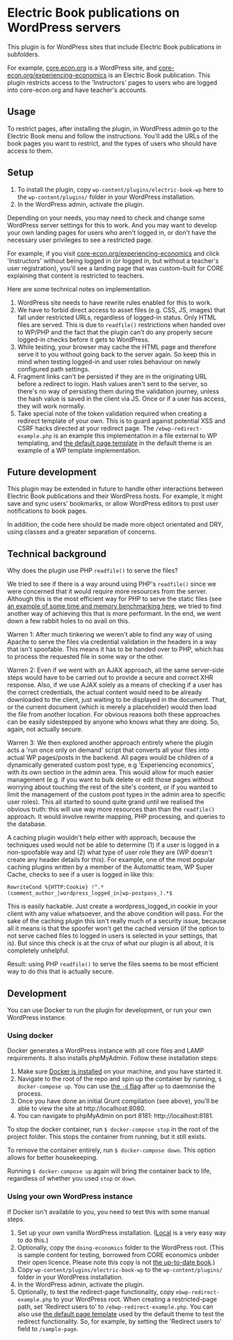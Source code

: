 # Electric Book publications on WordPress servers

This plugin is for WordPress sites that include Electric Book publications in subfolders.

For example, [core.econ.org](https://core.econ.org) is a WordPress site, and [core-econ.org/experiencing-economics](https://core-econ.org/experiencing-economics) is an Electric Book publication. This plugin restricts access to the 'Instructors' pages to users who are logged into core-econ.org and have teacher's accounts.


## Usage

To restrict pages, after installing the plugin, in WordPress admin go to the Electric Book menu and follow the instructions. You'll add the URLs of the book pages you want to restrict, and the types of users who should have access to them.


## Setup

1. To install the plugin, copy `wp-content/plugins/electric-book-wp` here to the `wp-content/plugins/` folder in your WordPress installation.
2. In the WordPress admin, activate the plugin.

Depending on your needs, you may need to check and change some WordPress server settings for this to work. And you may want to develop your own landing pages for users who aren't logged in, or don't have the necessary user privileges to see a restricted page.

For example, if you visit [core-econ.org/experiencing-economics](https://www.core-econ.org/experiencing-economics/) and click 'Instructors' without being logged in (or logged in, but without a teacher's user registration), you'll see a landing page that was custom-built for CORE explaining that content is restricted to teachers.

Here are some technical notes on implementation.

1. WordPress site needs to have rewrite rules enabled for this to work.
2. We have to forbid direct access to asset files (e.g. CSS, JS, images) that fall under restricted URLs, regardless of logged-in status. Only HTML files are served. This is due to `readfile()` restrictions when handed over to WP/PHP and the fact that the plugin can't do any properly secure logged-in checks before it gets to WordPress.
3. While testing, your browser may cache the HTML page and therefore serve it to you without going back to the server again. So keep this in mind when testing logged-in and user roles behaviour on newly configured path settings.
4. Fragment links can't be persisted if they are in the originating URL before a redirect to login. Hash values aren't sent to the server, so there's no way of persisting them during the validation journey, unless the hash value is saved in the client via JS. Once or if a user has access, they will work normally.
5. Take special note of the token validation required when creating a redirect template of your own. This is to guard against potential XSS and CSRF hacks directed at your redirect page. The `/ebwp-redirect-example.php` is an example this implementation in a file external to WP templating, and [the default page template](https://github.com/electricbookworks/electric-book-wp/blob/master/wp-content/themes/serve-restricted-html/page.php) in the default theme is an example of a WP template implementation.


## Future development

This plugin may be extended in future to handle other interactions between Electric Book publications and their WordPress hosts. For example, it might save and sync users' bookmarks, or allow WordPress editors to post user notifications to book pages.

In addition, the code here should be made more object orientated and DRY, using classes and a greater separation of concerns.


## Technical background

Why does the plugin use PHP `readfile()` to serve the files?

We tried to see if there is a way around using PHP's `readfile()` since we were concerned that it would require more resources from the server. Although this is the most efficient way for PHP to serve the static files (see [an example of some time and memory benchmarking here](https://www.raditha.com/wiki/Readfile_vs_include/), we tried to find another way of achieving this that is more performant. In the end, we went down a few rabbit holes to no avail on this.

Warren 1: After much tinkering we weren't able to find any way of using Apache to serve the files via credential validation in the headers in a way that isn't spoofable. This means it has to be handed over to PHP, which has to process the requested file in some way or the other.

Warren 2: Even if we went with an AJAX approach, all the same server-side steps would have to be carried out to provide a secure and correct XHR response. Also, if we use AJAX solely as a means of checking if a user has the correct credentials, the actual content would need to be already downloaded to the client, just waiting to be displayed in the document. That, or the current document (which is merely a placeholder) would then load the file from another location. For obvious reasons both these approaches can be easily sidestepped by anyone who knows what they are doing. So, again, not actually secure.

Warren 3: We then explored another approach entirely where the plugin acts a 'run once only on demand' script that converts all your files into actual WP pages/posts in the backend. All pages would be children of a dynamically generated custom post type, e.g 'Experiencing economics', with its own section in the admin area. This would allow for much easier management (e.g. if you want to bulk delete or edit those pages without worrying about touching the rest of the site's content, or if you wanted to limit the management of the custom post types in the admin area to specific user roles). This all started to sound quite grand until we realised the obvious truth: this will use way more resources than than the `readfile()` approach. It would involve rewrite mapping, PHP processing, and queries to the database.

A caching plugin wouldn't help either with approach, because the techniques used would not be able to determine (1) if a user is logged in a non-spoofable way and (2) what type of user role they are (WP doesn't create any header details for this). For example, one of the most popular caching plugins written by a member of the Automattic team, WP Super Cache, checks to see if a user is logged in like this:

```
RewriteCond %{HTTP:Cookie} !^.*(comment_author_|wordpress_logged_in|wp-postpass_).*$
```

This is easily hackable. Just create a wordpress_logged_in cookie in your client with any value whatsoever, and the above condition will pass. For the sake of the caching plugin this isn't really much of a security issue, because all it means is that the spoofer won't get the cached version (if the option to not serve cached files to logged in users is selected in your settings, that is). But since this check is at the crux of what our plugin is all about, it is completely unhelpful.

Result: using PHP `readfile()` to serve the files seems to be most efficient way to do this that is actually secure.


## Development

You can use Docker to run the plugin for development, or run your own WordPress instance.


### Using docker

Docker generates a WordPress instance with all core files and LAMP requirements. It also installs phpMyAdmin. Follow these installation steps:

1. Make sure [Docker is installed](https://www.docker.com) on your machine, and you have started it.
2. Navigate to the root of the repo and spin up the container by running, `$ docker-compose up`. You can use [the `-d` flag](https://docs.docker.com/engine/reference/run/#detached--d) after `up` to daemonise the process.
3. Once you have done an initial Grunt compilation (see above), you'll be able to view the site at http://localhost:8080.
4. You can navigate to phpMyAdmin on port 8181: http://localhost:8181.

To stop the docker container, run `$ docker-compose stop` in the root of the project folder. This stops the container from running, but it still exists.

To remove the container entirely, run `$ docker-compose down`. This option allows for better housekeeping.

Running `$ docker-compose up` again will bring the container back to life, regardless of whether you used `stop` or `down`.


### Using your own WordPress instance

If Docker isn't available to you, you need to test this with some manual steps.

1. Set up your own vanilla WordPress installation. ([Local](https://localwp.com/) is a very easy way to do this.)
2. Optionally, copy the `doing-economics` folder to the WordPress root. (This is sample content for testing, borrowed from CORE economics unbder their open licence. Please note this copy is not [the up-to-date book](https://localwp.com/).)
3. Copy `wp-content/plugins/electric-book-wp` to the `wp-content/plugins/` folder in your WordPress installation.
4. In the WordPress admin, activate the plugin.
5. Optionally, to test the redirect-page functionality, copy `ebwp-redirect-example.php` to your WordPress root. When creating a restricted-page path, set 'Redirect users to' to `/ebwp-redirect-example.php`. You can also use [the default page template](https://github.com/electricbookworks/electric-book-wp/blob/master/wp-content/themes/serve-restricted-html/page.php) used by the default theme to test the redirect functionality. So, for example, by setting the 'Redirect users to' field to `/sample-page`.
